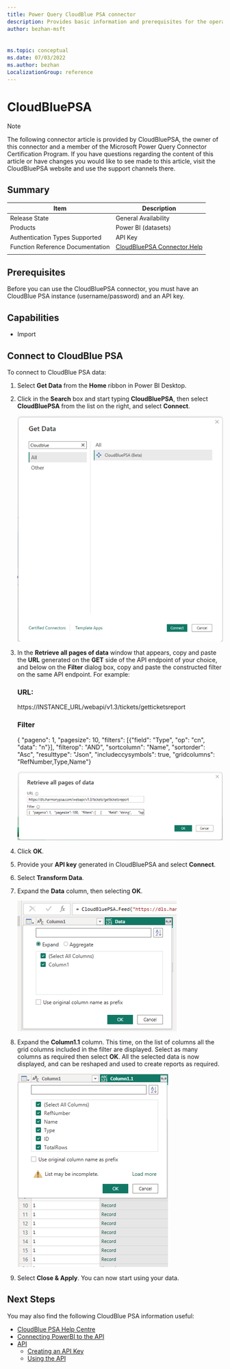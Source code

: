 ```yaml
---
title: Power Query CloudBlue PSA connector
description: Provides basic information and prerequisites for the operation of connector in conjuction with the API.
author: bezhan-msft


ms.topic: conceptual
ms.date: 07/03/2022
ms.author: bezhan 
LocalizationGroup: reference
---
```


# CloudBluePSA

>[!Note]
The following connector article is provided by CloudBluePSA, the owner of this connector and a member of the Microsoft Power Query Connector Certification Program. If you have questions regarding the content of this article or have changes you would like to see made to this article, visit the CloudBluePSA website and use the support channels there.


## Summary

| Item | Description |
| ---- | ----------- |
| Release State | General Availability |
| Products | Power BI (datasets)
| Authentication Types Supported | API Key |
| Function Reference Documentation | [CloudBluePSA Connector.Help](https://help.harmonypsa.com/articles/#!cloudblue-psa-4-28-publication/using-the-power-bi-connector)
| | |
## Prerequisites
Before you can use the CloudBluePSA connector, you must have an CloudBlue PSA instance (username/password) and an API key.


## Capabilities
* Import

## Connect to CloudBlue PSA

To connect to CloudBlue PSA data:

1. Select **Get Data** from the **Home** ribbon in Power BI Desktop. 

2. Click in the **Search** box and start typing **CloudBluePSA**, then select **CloudBluePSA** from the list on the right, and select **Connect**.

    ![Get Data from CloudBlue PSA.](./media/cloudbluepsa/getdata.png)


3. In the **Retrieve all pages of data** window that appears, copy and paste the **URL** generated on the **GET** side of the API endpoint of your choice, and below on the **Filter** dialog box, copy and paste the constructed filter on the same API endpoint. For example:

    ### URL: ### 
    https://INSTANCE_URL/webapi/v1.3/tickets/getticketsreport
    
    ### Filter ### 
    {  "pageno": 1,  "pagesize": 10,  "filters": [{"field": "Type", "op": "cn", "data": "n"}], "filterop": "AND",  "sortcolumn": "Name",  "sortorder": "Asc",  "resulttype": "Json",  "includeccysymbols": true,  "gridcolumns": "RefNumber,Type,Name"}

    ![Retrieve all pages of data from CloudBlue PSA.](./media/cloudbluepsa/retrieveallpagesofdata.png)

3. Click **OK**.

4. Provide your **API key** generated in CloudBluePSA and select **Connect**.

5. Select **Transform Data**.

6. Expand the **Data** column, then selecting **OK**.

    ![Expand Data Column.](./media/cloudbluepsa/expand1.png)


7. Expand the **Column1.1** column. This time, on the list of columns all the grid columns included in the filter are displayed. Select as many columns as required then select **OK**. 
All the selected data is now displayed, and can be reshaped and used to create reports as required.

    ![Expand Data Column1.1.](./media/cloudbluepsa/expand1.1.png)


8. Select **Close & Apply**. You can now start using your data.

 
  ## Next Steps
 You may also find the following CloudBlue PSA information useful:

 * [CloudBlue PSA Help Centre](https://help.harmonypsa.com/home/en-gb/)
 * [Connecting PowerBI to the API](https://help.harmonypsa.com/articles/#!cloudblue-psa-4-28-publication/connecting-powerbi-to-the-api)
 * [API](https://help.harmonypsa.com/articles/#!cloudblue-psa-4-28-publication/api)
    * [Creating an API Key](https://help.harmonypsa.com/articles/#!cloudblue-psa-4-28-publication/creating-an-api-key)
    * [Using the API](https://help.harmonypsa.com/articles/#!cloudblue-psa-4-28-publication/using-the-api)